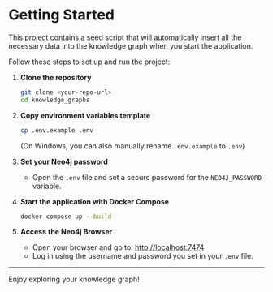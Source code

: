 # Getting Started

This project contains a seed script that will automatically insert all the necessary data into the knowledge graph when you start the application.

Follow these steps to set up and run the project:

1. **Clone the repository**
   ```sh
   git clone <your-repo-url>
   cd knowledge_graphs
   ```

2. **Copy environment variables template**
   ```sh
   cp .env.example .env
   ```
   (On Windows, you can also manually rename `.env.example` to `.env`)

3. **Set your Neo4j password**
   - Open the `.env` file and set a secure password for the `NEO4J_PASSWORD` variable.

4. **Start the application with Docker Compose**
   ```sh
   docker compose up --build
   ```

5. **Access the Neo4j Browser**
   - Open your browser and go to: [http://localhost:7474](http://localhost:7474)
   - Log in using the username and password you set in your `.env` file.

---

Enjoy exploring your knowledge graph!
